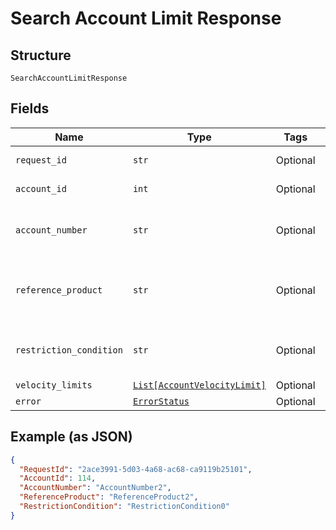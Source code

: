 
# Search Account Limit Response

## Structure

`SearchAccountLimitResponse`

## Fields

| Name | Type | Tags | Description |
|  --- | --- | --- | --- |
| `request_id` | `str` | Optional | Request Id of the API call |
| `account_id` | `int` | Optional | Account ID of the customer. |
| `account_number` | `str` | Optional | Account Number<br>Example: GB99215176 |
| `reference_product` | `str` | Optional | 3 digit Shell global fuel product code, if already set up.<br>Example: 021 |
| `restriction_condition` | `str` | Optional | The restriction condition code.<br>Example: DECLINE_ALERT |
| `velocity_limits` | [`List[AccountVelocityLimit]`](../../doc/models/account-velocity-limit.md) | Optional | - |
| `error` | [`ErrorStatus`](../../doc/models/error-status.md) | Optional | - |

## Example (as JSON)

```json
{
  "RequestId": "2ace3991-5d03-4a68-ac68-ca9119b25101",
  "AccountId": 114,
  "AccountNumber": "AccountNumber2",
  "ReferenceProduct": "ReferenceProduct2",
  "RestrictionCondition": "RestrictionCondition0"
}
```

